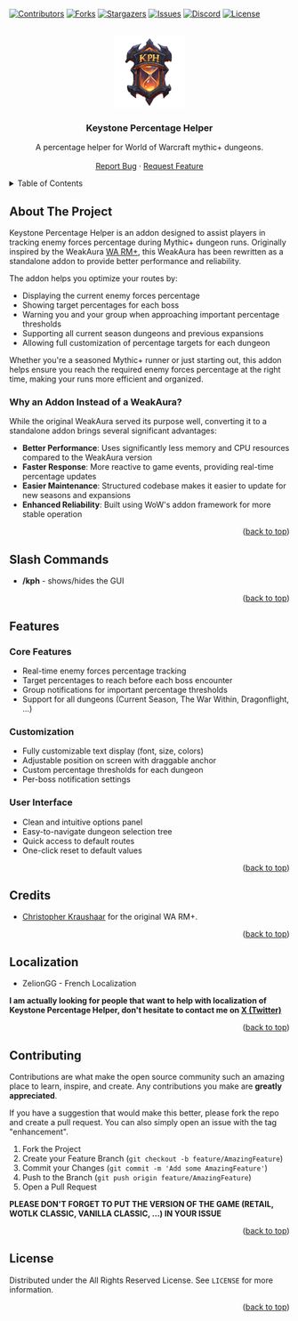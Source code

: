 <!-- Improved compatibility of back to top link: See: https://github.com/othneildrew/Best-README-Template/pull/73 -->
<a name="readme-top"></a>

[![Contributors][contributors-shield]][contributors-url]
[![Forks][forks-shield]][forks-url]
[![Stargazers][stars-shield]][stars-url]
[![Issues][issues-shield]][issues-url]
[![Discord][discord-shield]][discord-url]
[![License][license-shield]][license-url]

<!-- PROJECT LOGO -->
<br />
<div align="center">
  <a href="https://github.com/ZelionGG/KeystonePercentageHelper">
    <kbd><img src="icon.png" alt="Logo" width="130" height="130"></kbd>
  </a>

  <h3 align="center">Keystone Percentage Helper</h3>

  <p align="center">
    A percentage helper for World of Warcraft mythic+ dungeons.
    <br />
    <br />
    <a href="https://github.com/ZelionGG/KeystonePercentageHelper/issues">Report Bug</a>
    ·
    <a href="https://github.com/ZelionGG/KeystonePercentageHelper/issues">Request Feature</a>
  </p>
</div>

<!-- TABLE OF CONTENTS -->
<details>
  <summary>Table of Contents</summary>
  <ol>
    <li>
        <a href="#about-the-project">About The Project</a>
        <ul>
            <li><a href="#built-with">Built With</a></li>
        </ul>
    </li>
    <li><a href="#slash-commands">Slash Commands</a></li>
    <li><a href="#features">Features</a></li>
    <li><a href="#credits">Credits</a></li>
    <li><a href="#localization">Localization</a></li>
    <li><a href="#contributing">Contributing</a></li>
    <li><a href="#license">License</a></li>
  </ol>
</details>

<!-- ABOUT THE PROJECT -->
## About The Project

Keystone Percentage Helper is an addon designed to assist players in tracking enemy forces percentage during Mythic+ dungeon runs. Originally inspired by the WeakAura [WA RM+](https://wago.io/4pHPrk9NM), this WeakAura has been rewritten as a standalone addon to provide better performance and reliability.

The addon helps you optimize your routes by:
- Displaying the current enemy forces percentage
- Showing target percentages for each boss
- Warning you and your group when approaching important percentage thresholds
- Supporting all current season dungeons and previous expansions
- Allowing full customization of percentage targets for each dungeon

Whether you're a seasoned Mythic+ runner or just starting out, this addon helps ensure you reach the required enemy forces percentage at the right time, making your runs more efficient and organized.

### Why an Addon Instead of a WeakAura?
While the original WeakAura served its purpose well, converting it to a standalone addon brings several significant advantages:
- **Better Performance**: Uses significantly less memory and CPU resources compared to the WeakAura version
- **Faster Response**: More reactive to game events, providing real-time percentage updates
- **Easier Maintenance**: Structured codebase makes it easier to update for new seasons and expansions
- **Enhanced Reliability**: Built using WoW's addon framework for more stable operation

<p align="right">(<a href="#readme-top">back to top</a>)</p>

## Slash Commands
* __/kph__ - shows/hides the GUI

<p align="right">(<a href="#readme-top">back to top</a>)</p>

## Features

### Core Features
- Real-time enemy forces percentage tracking
- Target percentages to reach before each boss encounter
- Group notifications for important percentage thresholds
- Support for all dungeons (Current Season, The War Within, Dragonflight, ...)

### Customization
- Fully customizable text display (font, size, colors)
- Adjustable position on screen with draggable anchor
- Custom percentage thresholds for each dungeon
- Per-boss notification settings

### User Interface
- Clean and intuitive options panel
- Easy-to-navigate dungeon selection tree
- Quick access to default routes
- One-click reset to default values

<p align="right">(<a href="#readme-top">back to top</a>)</p>

## Credits

- [Christopher Kraushaar](https://wago.io/p/Christopher%20Kraushaar) for the original WA RM+.

<p align="right">(<a href="#readme-top">back to top</a>)</p>

## Localization

- ZelionGG - French Localization

__I am actually looking for people that want to help with localization of Keystone Percentage Helper, don't hesitate to contact me on [X (Twitter)](https://twitter.com/ZelionGG)__ 

<p align="right">(<a href="#readme-top">back to top</a>)</p>

<!-- CONTRIBUTING -->
## Contributing

Contributions are what make the open source community such an amazing place to learn, inspire, and create. Any contributions you make are **greatly appreciated**.

If you have a suggestion that would make this better, please fork the repo and create a pull request. You can also simply open an issue with the tag "enhancement".

1. Fork the Project
2. Create your Feature Branch (`git checkout -b feature/AmazingFeature`)
3. Commit your Changes (`git commit -m 'Add some AmazingFeature'`)
4. Push to the Branch (`git push origin feature/AmazingFeature`)
5. Open a Pull Request

**PLEASE DON'T FORGET TO PUT THE VERSION OF THE GAME (RETAIL, WOTLK CLASSIC, VANILLA CLASSIC, ...) IN YOUR ISSUE** 

<p align="right">(<a href="#readme-top">back to top</a>)</p>

<!-- LICENSE -->
## License

Distributed under the All Rights Reserved License. See `LICENSE` for more information.

<p align="right">(<a href="#readme-top">back to top</a>)</p>


[contributors-shield]: https://img.shields.io/github/contributors/ZelionGG/KeystonePercentageHelper.svg?style=for-the-badge
[contributors-url]: https://github.com/ZelionGG/KeystonePercentageHelper/graphs/contributors
[forks-shield]: https://img.shields.io/github/forks/ZelionGG/KeystonePercentageHelper.svg?style=for-the-badge
[forks-url]: https://github.com/ZelionGG/KeystonePercentageHelper/network/members
[stars-shield]: https://img.shields.io/github/stars/ZelionGG/KeystonePercentageHelper.svg?style=for-the-badge
[stars-url]: https://github.com/ZelionGG/KeystonePercentageHelper/stargazers
[issues-shield]: https://img.shields.io/github/issues/ZelionGG/KeystonePercentageHelper.svg?style=for-the-badge
[issues-url]: https://github.com/ZelionGG/KeystonePercentageHelper/issues
[discord-shield]: https://img.shields.io/badge/Discord-7289DA?style=for-the-badge&logo=discord&logoColor=white
[discord-url]: https://discord.gg/g7JZNGSU32
[license-shield]: https://img.shields.io/badge/License-All%20Rights%20Reserved-red.svg?style=for-the-badge
[license-url]: https://github.com/ZelionGG/KeystonePercentageHelper/blob/master/LICENSE.txt
[Lua]: https://img.shields.io/badge/lua-000000?style=for-the-badge&logo=lua&logoColor=white
[Lua-url]: https://www.lua.org/
